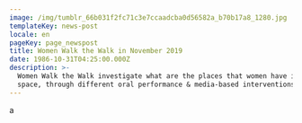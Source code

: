 ```yaml
---
image: /img/tumblr_66b031f2fc71c3e7ccaadcba0d56582a_b70b17a8_1280.jpg
templateKey: news-post
locale: en
pageKey: page_newspost
title: Women Walk the Walk in November 2019
date: 1986-10-31T04:25:00.000Z
description: >-
  Women Walk the Walk investigate what are the places that women have in public
  space, through different oral performance & media-based interventions.
---
```

a
